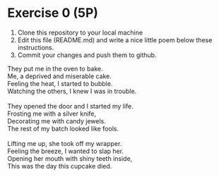  # Exercise 0 (5P)

1) Clone this repository to your local machine
2) Edit this file (README.md) and write a nice little poem below these instructions.
3) Commit your changes and push them to github.

They put me in the oven to bake.\
Me, a deprived and miserable cake.\
Feeling the heat, I started to bubble.\
Watching the others, I knew I was in trouble.\
\
They opened the door and I started my life.\
Frosting me with a silver knife,\
Decorating me with candy jewels.\
The rest of my batch looked like fools.\
\
Lifting me up, she took off my wrapper.\
Feeling the breeze, I wanted to slap her.\
Opening her mouth with shiny teeth inside,\
This was the day this cupcake died.
